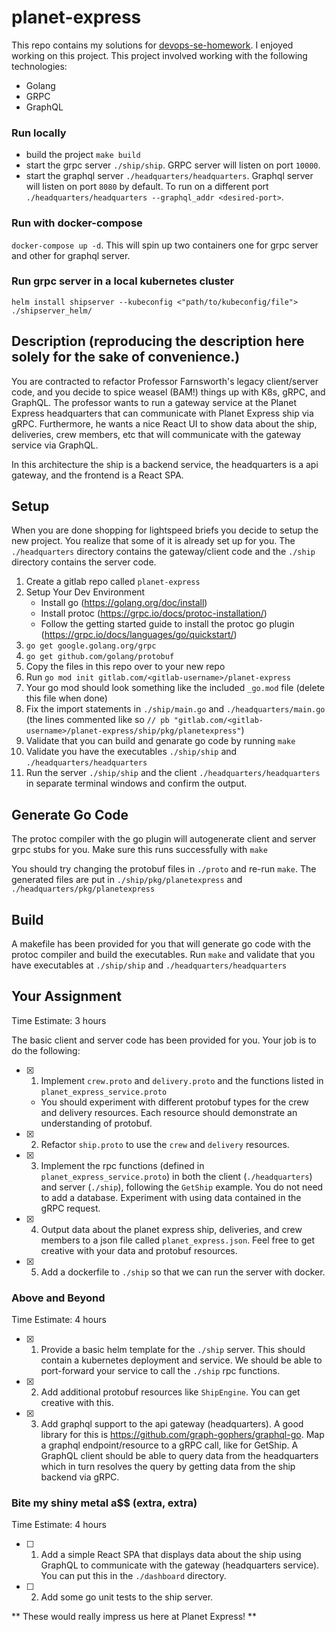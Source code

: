 # planet-express

This repo contains my solutions for [devops-se-homework](https://github.com/DivvyPayHQ/devops-se-homework).
I enjoyed working on this project. This project involved working with the following technologies:
* Golang
* GRPC
* GraphQL

### Run locally
* build the project ```make build```
* start the grpc server ```./ship/ship```. GRPC server will listen on port ```10000```.
* start the graphql server ```./headquarters/headquarters```. Graphql server will listen on port ```8080``` by default. To run on a different port ```./headquarters/headquarters --graphql_addr <desired-port>```.

### Run with docker-compose
```docker-compose up -d```. This will spin up two containers one for grpc server and other for graphql server.

### Run grpc server in a local kubernetes cluster
```helm install shipserver --kubeconfig <"path/to/kubeconfig/file"> ./shipserver_helm/```

## Description (reproducing the description here solely for the sake of convenience.)

You are contracted to refactor Professor Farnsworth's legacy client/server code, and you decide to spice weasel (BAM!) things up with K8s, gRPC, and GraphQL.
The professor wants to run a gateway service at the Planet Express headquarters that can communicate with Planet Express ship via gRPC.
Furthermore, he wants a nice React UI to show data about the ship, deliveries, crew members, etc that will communicate with the gateway service via GraphQL.

In this architecture the ship is a backend service, the headquarters is a api gateway, and the frontend is a React SPA.

## Setup

When you are done shopping for lightspeed briefs you decide to setup the new project. You realize that some of it is already set up for you. The `./headquarters` directory contains the gateway/client code and the
`./ship` directory contains the server code.

1. Create a gitlab repo called `planet-express`
2. Setup Your Dev Environment
    - Install go (https://golang.org/doc/install)
    - Install protoc (https://grpc.io/docs/protoc-installation/)
    - Follow the getting started guide to install the protoc go plugin (https://grpc.io/docs/languages/go/quickstart/)
3. `go get google.golang.org/grpc`
4. `go get github.com/golang/protobuf`
5. Copy the files in this repo over to your new repo
6. Run `go mod init gitlab.com/<gitlab-username>/planet-express`
7. Your go mod should look something like the included `_go.mod` file (delete this file when done)
8. Fix the import statements in `./ship/main.go` and `./headquarters/main.go` (the lines commented like so `// pb "gitlab.com/<gitlab-username>/planet-express/ship/pkg/planetexpress"`)
9. Validate that you can build and genarate go code by running `make`
10. Validate you have the executables `./ship/ship` and `./headquarters/headquarters`
11. Run the server `./ship/ship` and the client `./headquarters/headquarters` in separate terminal windows and confirm the output.

## Generate Go Code

The protoc compiler with the go plugin will autogenerate client and server grpc stubs for you. Make sure this runs successfully with `make`

You should try changing the protobuf files in `./proto` and re-run `make`. The generated files are put in `./ship/pkg/planetexpress` and `./headquarters/pkg/planetexpress`

## Build

A makefile has been provided for you that will generate go code with the protoc compiler and build the executables. Run `make` and validate that you have executables at `./ship/ship` and `./headquarters/headquarters`

## Your Assignment

Time Estimate: 3 hours

The basic client and server code has been provided for you. Your job is to do the following:

- [x] 1. Implement `crew.proto` and `delivery.proto` and the functions listed in `planet_express_service.proto`
    - You should experiment with different protobuf types for the crew and delivery resources. Each resource should demonstrate an understanding of protobuf.
- [x] 2. Refactor `ship.proto` to use the `crew` and `delivery` resources.
- [x] 3. Implement the rpc functions (defined in `planet_express_service.proto`) in both the client (`./headquarters`) and server (`./ship`), following the `GetShip` example. You do not need to add a database. Experiment with using data contained in the gRPC request.
- [x] 4. Output data about the planet express ship, deliveries, and crew members to a json file called `planet_express.json`. Feel free to get creative with your data and protobuf resources.
- [x] 5. Add a dockerfile to `./ship` so that we can run the server with docker.

### Above and Beyond

Time Estimate: 4 hours

- [x] 1. Provide a basic helm template for the `./ship` server. This should contain a kubernetes deployment and service. We should be able to port-forward your service to call the `./ship` rpc functions.
- [x] 2. Add additional protobuf resources like `ShipEngine`. You can get creative with this.
- [x] 3. Add graphql support to the api gateway (headquarters). A good library for this is https://github.com/graph-gophers/graphql-go. Map a graphql endpoint/resource to a gRPC call, like for GetShip.
A GraphQL client should be able to query data from the headquarters which in turn resolves the query by getting data from the ship backend via gRPC.

### Bite my shiny metal a$$ (extra, extra)

Time Estimate: 4 hours

- [ ] 1. Add a simple React SPA that displays data about the ship using GraphQL to communicate with the gateway (headquarters service). You can put this in the `./dashboard` directory.
- [ ] 2. Add some go unit tests to the ship server.

** These would really impress us here at Planet Express! **
